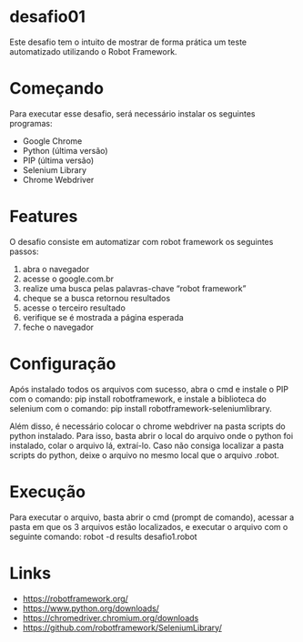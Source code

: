 # desafio01
Este desafio tem o intuito de mostrar de forma prática um teste automatizado utilizando o Robot Framework.

# Começando
Para executar esse desafio, será necessário instalar os seguintes programas:
* Google Chrome
* Python (última versão)
* PIP (última versão)
* Selenium Library
* Chrome Webdriver

# Features
O desafio consiste em automatizar com robot framework os seguintes passos:
1. abra o navegador
2. acesse o google.com.br
3. realize uma busca pelas palavras-chave “robot framework”
4. cheque se a busca retornou resultados
5. acesse o terceiro resultado
6. verifique se é mostrada a página esperada
7. feche o navegador

# Configuração
Após instalado todos os arquivos com sucesso, abra o cmd e instale o PIP com o comando: pip install robotframework, e instale a biblioteca do selenium com o comando: pip install robotframework-seleniumlibrary.

Além disso, é necessário colocar o chrome webdriver na pasta scripts do python instalado. Para isso, basta abrir o local do arquivo onde o python foi instalado, colar o arquivo lá, extraí-lo.
Caso não consiga localizar a pasta scripts do python, deixe o arquivo no mesmo local que o arquivo .robot.

# Execução
Para executar o arquivo, basta abrir o cmd (prompt de comando), acessar a pasta em que os 3 arquivos estão localizados, e executar o arquivo com o seguinte comando: robot -d results desafio1.robot

# Links
* https://robotframework.org/
* https://www.python.org/downloads/
* https://chromedriver.chromium.org/downloads
* https://github.com/robotframework/SeleniumLibrary/

